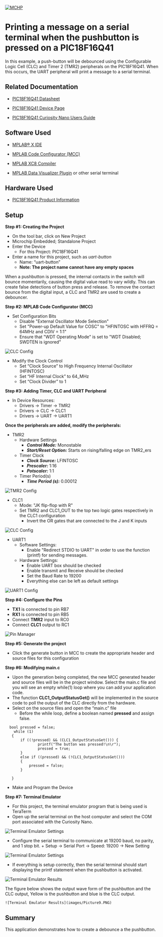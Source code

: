 [![MCHP](images/microchip.png)](https://www.microchip.com)

# Printing a message on a serial terminal when the pushbutton is pressed on a PIC18F16Q41
  In this example, a push-button will be debounced using the Configurable Logic Cell (CLC) and Timer 2 (TMR2) peripherals on the PIC18F16Q41. When this occurs, the UART peripheral will print a message to a serial terminal.


## Related Documentation

* [PIC18F16Q41 Datasheet](https://ww1.microchip.com/downloads/en/DeviceDoc/PIC18F06-16Q41-DataSheet-40002214C.pdf)

* [PIC18F16Q41 Device Page](https://www.microchip.com/wwwproducts/en/PIC18F16Q41)

* [PIC18F16Q41 Curiosity Nano Users Guide](https://ww1.microchip.com/downloads/en/DeviceDoc/PIC18F16Q41-Curiosity-Nano-Hardware-User-Guide-DS50003048A.pdf)

## Software Used

* [MPLAB® X IDE](https://www.microchip.com/en-us/development-tools-tools-and-software/mplab-x-ide)
* [MPLAB Code Configurator (MCC)](https://www.microchip.com/mplab/mplab-code-configurator)
* [MPLAB XC8 Compiler](https://www.microchip.com/en-us/development-tools-tools-and-software/mplab-xc-compilers)

* [MPLAB Data Visualizer Plugin](https://www.microchip.com/en-us/development-tools-tools-and-software/embedded-software-center/mplab-data-visualizer) or other serial terminal

## Hardware Used

* [PIC18F16Q41 Product Information](https://www.microchip.com/wwwproducts/en/PIC18F16Q41)


## Setup

**Step #1: Creating the Project**
+ On the tool bar, click on New Project
+ Microchip Embedded; Standalone Project
+ Enter the Device
  + For this Project: PIC18F16Q41
+ Enter a name for this project, such as *uart-button*
  + Name: “uart-button”
  + **Note: The project name cannot have any empty spaces**

When a pushbutton is pressed, the internal contacts in the switch will bounce momentarily, causing the digital value read to vary wildly. This can create false detections of button press and release. To remove the contact bounce from the digital input, a CLC and TMR2 are used to create a debouncer.


  **Step #2: MPLAB Code Configurator (MCC)**

  + Set Configuration Bits
    + Disable "External Oscillator Mode Selection"
    + Set "Power-up Default Value for COSC" to "HFINTOSC with HFFRQ = 64MHz and CDIV = 1:1"
    + Ensure that "WDT Operating Mode" is set to "WDT Disabled; SWDTEN is ignored"

![CLC Config](images/Picture8.PNG)

  +	Modify the Clock Control
    +	Set “Clock Source” to High Frequency Internal Oscillator (HFINTOSC)
    + Set “HF Internal Clock” to 64_MHz
    + Set “Clock Divider” to 1

**Step #3: Adding Timer, CLC and UART Peripheral**

+ In Device Resources:
    + Drivers &rarr; Timer &rarr; TMR2
    + Drivers &rarr; CLC &rarr; CLC1
    + Drivers &rarr; UART &rarr; UART1

**Once the peripherals are added, modify the peripherals:**

+ TMR2
  + Hardware Settings
    + ***Control Mode:*** Monostable
    + ***Start/Reset Option:*** Starts on rising/falling edge on TMR2_ers
  + Timer Clock
    + ***Clock Source:*** LFINTOSC
    + ***Prescaler:*** 1:16
    + ***Potscaler:*** 1:1
  + Timer Period(s)
    + ***Time Period (s):*** 0.00012

![TMR2 Config](images/Picture1.PNG)

+ CLC1
  + Mode: "JK flip-flop with R"
  + Set TMR2 and CLC1_OUT to the top two logic gates respectively in the CLC1 configuration
    + Invert the OR gates that are connected to the J and K inputs

![CLC Config](images/Picture7.PNG)

+ UART1
  + Software Settings:
    +	Enable "Redirect STDIO to UART" in order to use the function (printf) for sending messages.
  + Hardware Settings:
    +	Enable UART box should be checked
    + Enable transmit and Receive should be checked
    + Set the Baud Rate to 19200
    + Everything else can be left as default settings


![UART1 Config](images/Picture2.PNG)



  **Step #4: Configure the Pins**
  + **TX1** is connected to pin RB7
  + **RX1** is connected to pin RB5
  + Connect **TMR2** input to RC0
  + Connect **CLC1** output to RC1

![Pin Manager](images/Picture3.PNG)

  **Step #5: Generate the project**
  + Click the generate button in MCC to create the appropriate header and source files for this configuration


  **Step #6: Modifying main.c**
  + Upon the generation being completed, the new MCC generated header and source files will be in the project window. Select the main.c file and you will see an empty while(1) loop where you can add your application code.
  + The function **CLC1_OutputStatusGet()** will be implemented in the source code to poll the output of the CLC directly from the hardware.  
  + Select on the source files and open the “main.c” file
    + Before the while loop, define a boolean named **pressed** and assign false.


```     
  bool pressed = false;
    while (1)
   {
       if ((!pressed) && (CLC1_OutputStatusGet())) {
               printf("The button was pressed!\n\r");
               pressed = true;
       }
       else if ((pressed) && (!CLC1_OutputStatusGet()))
       {
           pressed = false;
       }

   }
  ```



  + Make and Program the Device


  **Step #7: Terminal Emulator**

  + For this project, the terminal emulator program that is being used is TeraTerm
  + Open up the serial terminal on the host computer and select the COM port associated with the Curiosity Nano.

  ![Terminal Emulator Settings](images/Picture4.PNG)

  +  Configure the serial terminal to communicate at 19200 baud, no parity, and 1 stop bit.
    + Setup &rarr; Serial Port &rarr; Speed: 19200 &rarr; New Setting

  ![Terminal Emulator Settings](images/Picture5.PNG)

  + If everything is setup correctly, then the serial terminal should start displaying the printf statement when the pushbutton is activated.

  ![Terminal Emulator Results](images/Picture6.PNG)

  The figure below shows the output wave form of the pushbutton and the CLC output, Yellow is the pushbutton and blue is the CLC output.

    ![Terminal Emulator Results](images/Picture9.PNG)


## Summary

This application demonstrates how to create a debounce a the pushbutton.
